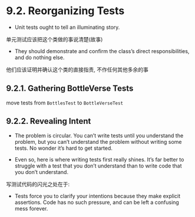 # 9.2. Reorganizing Tests

+ Unit tests ought to tell an illuminating story.

单元测试应该把这个类做的事说清楚(故事)

+ They should demonstrate and confirm the class’s direct responsibilities, and do nothing else.

他们应该证明并确认这个类的直接指责, 不作任何其他多余的事

## 9.2.1. Gathering BottleVerse Tests

move tests from `BottlesTest` to `BottleVerseTest`

## 9.2.2. Revealing Intent

+ The problem is circular. You can’t write tests until you understand the problem, but you can’t understand the problem without writing some tests. No wonder it’s hard to get started.

+ Even so, here is where writing tests first really shines. It’s far better to struggle with a test that you don’t understand than to write code that you don’t understand.

写测试代码的闪光之处在于: 

+ Tests force you to clarify your intentions because they make explicit assertions. Code has no such pressure, and can be left a confusing mess forever.